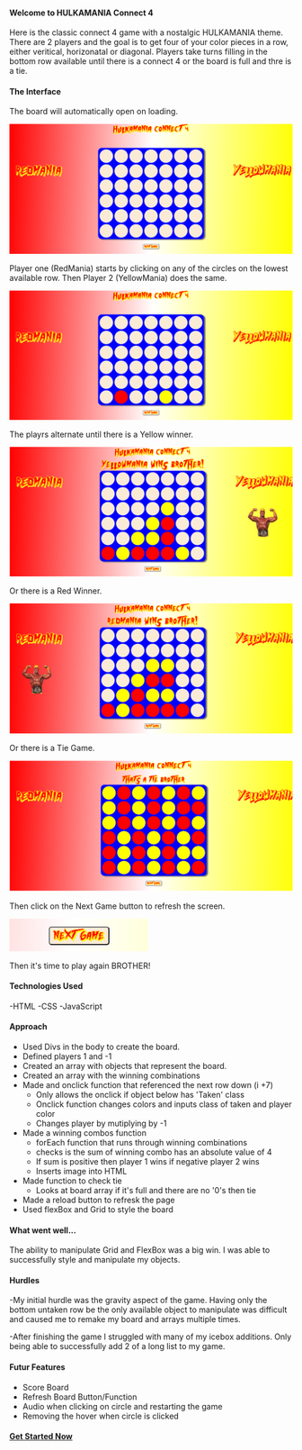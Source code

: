 #### Welcome to HULKAMANIA Connect 4

Here is the classic connect 4 game with a nostalgic HULKAMANIA theme. There are 2 players and the goal is to get four of your color pieces in a row, either veritical, horizonatal or diagonal. Players take turns filling in the bottom row available until there is a connect 4 or the board is full and thre is a tie.

#### The Interface

The board will automatically open on loading.

![Blank Board](/screenshots/blank.png)

Player one (RedMania) starts by clicking on any of the circles on the lowest available row. Then Player 2 (YellowMania) does the same. 

![First moves](/screenshots/play.png)

The playrs alternate until there is a Yellow winner.

![YellowMania Wins](/screenshots/yellow-win.png)

Or there is a Red Winner.

![RedMania Wins](/screenshots/red-win.png)

Or there is a Tie Game.

![Tie Game](/screenshots/tie.png)

Then click on the Next Game button to refresh the screen.

![Refresh Button](/screenshots/next.png)

Then it's time to play again BROTHER!

#### Technologies Used

-HTML
-CSS
-JavaScript

#### Approach

- Used Divs in the body to create the board.
- Defined players 1 and -1
- Created an array with objects that represent the board. 
- Created an array with the winning combinations
- Made and onclick function that referenced the next row down (i +7)
    - Only allows the onclick if object below has 'Taken' class
    - Onclick function changes colors and inputs class of taken and player color
    - Changes player by mutiplying by -1
- Made a winning combos function
    - forEach function that runs through winning combinations
    - checks is the sum of winning combo has an absolute value of 4
    - If sum is positive then player 1 wins if negative player 2 wins
    - Inserts image into HTML
- Made function to check tie
    - Looks at board array if it's full and there are no '0's then tie
- Made a reload button to refresk the page
- Used flexBox and Grid to style the board

#### What went well...

The ability to manipulate Grid and FlexBox was a big win. I was able to successfully style and manipulate my objects.

#### Hurdles

-My initial hurdle was the gravity aspect of the game. Having only the bottom untaken row be the only available object to manipulate was difficult and caused me to remake my board and arrays multiple times. 

-After finishing the game I struggled with many of my icebox additions. Only being able to successfully add 2 of a long list to my game. 

#### Futur Features 

- Score Board
- Refresh Board Button/Function
- Audio when clicking on circle and restarting the game
- Removing the hover when circle is clicked

#### [Get Started Now](https://hulamanina-connect-4.netlify.app/)